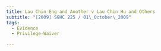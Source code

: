 ```yaml
---
title: Lau Chin Eng and Another v Lau Chin Hu and Others 
subtitle: "[2009] SGHC 225 / 01\_October\_2009"
tags:
  - Evidence
  - Privilege-Waiver

---
```



